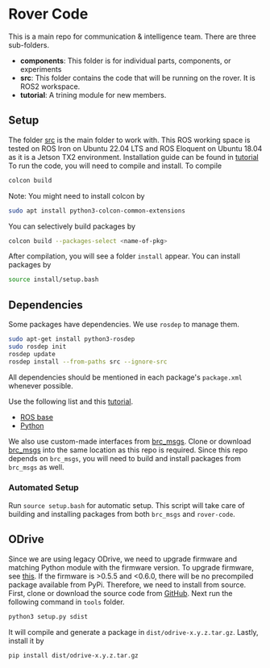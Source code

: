 # Rover Code

This is a main repo for communication & intelligence team. There are three sub-folders.

<ul>
    <li> <b>components</b>: This folder is for individual parts, components, or experiments
    <li> <b>src</b>: This folder contains the code that will be running on the rover. It is ROS2 workspace. 
    <li> <b>tutorial</b>: A trining module for new members.
</ul>

## Setup

The folder [src](./src/) is the main folder to work with.
This ROS working space is tested on ROS Iron on Ubuntu 22.04 LTS and ROS Eloquent on Ubuntu 18.04 as it is a Jetson TX2 environment. 
Installation guide can be found in [tutorial](./tutorial/)
To run the code, you will need to compile and install.
To compile

```bash
colcon build
```

Note: You might need to install colcon by

```bash
sudo apt install python3-colcon-common-extensions
```

You can selectively build packages by

```bash
colcon build --packages-select <name-of-pkg>
```

After compilation, you will see a folder `install` appear.
You can install packages by

```bash
source install/setup.bash
```

## Dependencies

Some packages have dependencies.
We use `rosdep` to manage them.

```bash
sudo apt-get install python3-rosdep
sudo rosdep init
rosdep update
rosdep install --from-paths src --ignore-src
```

All dependencies should be mentioned in each package's `package.xml` whenever possible.

Use the following list and this [tutorial](https://docs.ros.org/en/iron/Tutorials/Intermediate/Rosdep.html).

- [ROS base](https://github.com/ros/rosdistro/blob/master/rosdep/base.yaml)
- [Python](https://github.com/ros/rosdistro/blob/master/rosdep/python.yaml)

We also use custom-made interfaces from [brc_msgs](https://github.com/boilerrobotics/brc_msgs).
Clone or download [brc_msgs](https://github.com/boilerrobotics/brc_msgs) into the same location as this repo is required.
Since this repo depends on `brc_msgs`, you will need to build and install packages from `brc_msgs` as well.

### Automated Setup

Run `source setup.bash` for automatic setup.
This script will take care of building and installing packages from both `brc_msgs` and `rover-code`.

## ODrive

Since we are using legacy ODrive, we need to upgrade firmware and matching Python module with the firmware version.
To upgrade firmware, see [this](./components/odrive/README.md).
If the firmware is >0.5.5 and <0.6.0, there will be no precompiled package available from PyPi.
Therefore, we need to install from source.
First, clone or download the source code from [GitHub](https://github.com/odriverobotics/ODrive/tags).
Next run the following command in `tools` folder.

```bash
python3 setup.py sdist
```

It will compile and generate a package in `dist/odrive-x.y.z.tar.gz`.
Lastly, install it by

```bash
pip install dist/odrive-x.y.z.tar.gz
```
